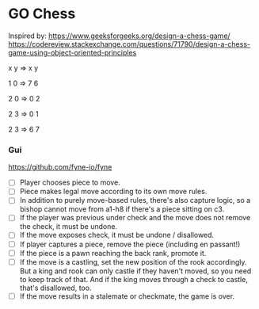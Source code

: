 # GO Chess

Inspired by: https://www.geeksforgeeks.org/design-a-chess-game/
https://codereview.stackexchange.com/questions/71790/design-a-chess-game-using-object-oriented-principles

x y => x y

1 0 => 7 6

2 0 => 0 2

2 3 => 0 1

2 3 => 6 7

### Gui

https://github.com/fyne-io/fyne


- [ ] Player chooses piece to move.
- [ ] Piece makes legal move according to its own move rules.
- [ ] In addition to purely move-based rules, there's also capture logic, so a bishop cannot move from a1-h8 if there's a piece sitting on c3.
- [ ] If the player was previous under check and the move does not remove the check, it must be undone.
- [ ] If the move exposes check, it must be undone / disallowed.
- [ ] If player captures a piece, remove the piece (including en passant!)
- [ ] If the piece is a pawn reaching the back rank, promote it.
- [ ] If the move is a castling, set the new position of the rook accordingly. But a king and rook can only castle if they haven't moved, so you need to keep track of that. And if the king moves through a check to castle, that's disallowed, too.
- [ ] If the move results in a stalemate or checkmate, the game is over.